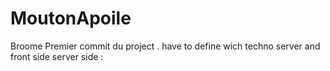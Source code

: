 # MoutonApoile
Broome
Premier commit du project .
have to define wich techno server and front side 
server side : 
